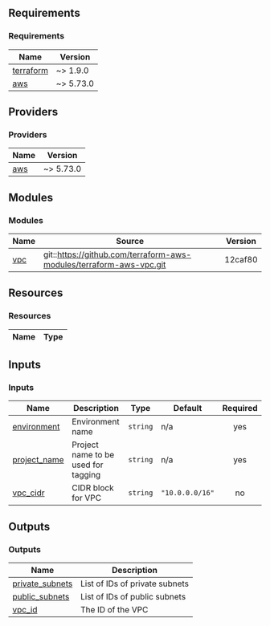 <!-- BEGIN_TF_DOCS -->
## Requirements

### Requirements

| Name | Version |
|------|---------|
| <a name="requirement_terraform"></a> [terraform](#requirement\_terraform) | ~> 1.9.0 |
| <a name="requirement_aws"></a> [aws](#requirement\_aws) | ~> 5.73.0 |

## Providers

### Providers

| Name | Version |
|------|---------|
| <a name="provider_aws"></a> [aws](#provider\_aws) | ~> 5.73.0 |

## Modules

### Modules

| Name | Source | Version |
|------|--------|---------|
| <a name="module_vpc"></a> [vpc](#module\_vpc) | git::https://github.com/terraform-aws-modules/terraform-aws-vpc.git | 12caf80 |

## Resources

### Resources

| Name | Type |
|------|------|

## Inputs

### Inputs

| Name | Description | Type | Default | Required |
|------|-------------|------|---------|:--------:|
| <a name="input_environment"></a> [environment](#input\_environment) | Environment name | `string` | n/a | yes |
| <a name="input_project_name"></a> [project\_name](#input\_project\_name) | Project name to be used for tagging | `string` | n/a | yes |
| <a name="input_vpc_cidr"></a> [vpc\_cidr](#input\_vpc\_cidr) | CIDR block for VPC | `string` | `"10.0.0.0/16"` | no |

## Outputs

### Outputs

| Name | Description |
|------|-------------|
| <a name="output_private_subnets"></a> [private\_subnets](#output\_private\_subnets) | List of IDs of private subnets |
| <a name="output_public_subnets"></a> [public\_subnets](#output\_public\_subnets) | List of IDs of public subnets |
| <a name="output_vpc_id"></a> [vpc\_id](#output\_vpc\_id) | The ID of the VPC |
<!-- END_TF_DOCS -->